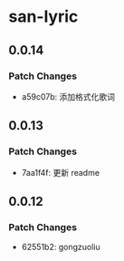 # san-lyric

## 0.0.14

### Patch Changes

- a59c07b: 添加格式化歌词

## 0.0.13

### Patch Changes

- 7aa1f4f: 更新 readme

## 0.0.12

### Patch Changes

- 62551b2: gongzuoliu
